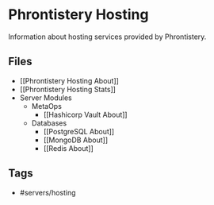 # Phrontistery Hosting

Information about hosting services provided by Phrontistery.
## Files
- [[Phrontistery Hosting About]]
- [[Phrontistery Hosting Stats]]
- Server Modules
	- MetaOps
		- [[Hashicorp Vault About]]
	- Databases
		- [[PostgreSQL About]]
		- [[MongoDB About]]
		- [[Redis About]]

## Tags
- #servers/hosting
